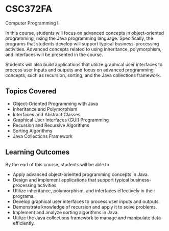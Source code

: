 # CSC372FA
Computer Programming II

In this course, students will focus on advanced concepts in object-oriented programming, using the Java programming language. Specifically, the programs that students develop will support typical business-processing activities. Advanced concepts related to using inheritance, polymorphism, and interfaces will be presented in the course.

Students will also build applications that utilize graphical user interfaces to process user inputs and outputs and focus on advanced programming concepts, such as recursion, sorting, and the Java collections framework.

## Topics Covered

- Object-Oriented Programming with Java
- Inheritance and Polymorphism
- Interfaces and Abstract Classes
- Graphical User Interfaces (GUI) Programming
- Recursion and Recursive Algorithms
- Sorting Algorithms
- Java Collections Framework

## Learning Outcomes

By the end of this course, students will be able to:

- Apply advanced object-oriented programming concepts in Java.
- Design and implement applications that support typical business-processing activities.
- Utilize inheritance, polymorphism, and interfaces effectively in their programs.
- Develop graphical user interfaces to process user inputs and outputs.
- Demonstrate knowledge of recursion and apply it to solve problems.
- Implement and analyze sorting algorithms in Java.
- Utilize the Java collections framework to manage and manipulate data efficiently.
